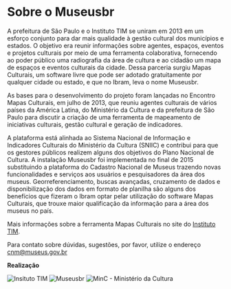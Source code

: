 # Sobre o Museusbr

A prefeitura de São Paulo e o Instituto TIM se uniram em 2013 em um esforço conjunto para dar mais qualidade à gestão cultural dos municípios e estados. O objetivo era reunir informações sobre agentes, espaços, eventos e projetos culturais por meio de uma ferramenta colaborativa, fornecendo ao poder público uma radiografia da área de cultura e ao cidadão um mapa de espaços e eventos culturais da cidade. Dessa parceria surgiu Mapas Culturais, um software livre que pode ser adotado gratuitamente por qualquer cidade ou estado, e que no Ibram, leva o nome Museusbr.

As bases para o desenvolvimento do projeto foram lançadas no Encontro Mapas Culturais, em julho de 2013, que reuniu agentes culturais de vários países da América Latina, do Ministério da Cultura e da prefeitura de São Paulo para discutir a criação de uma ferramenta de mapeamento de iniciativas culturais, gestão cultural e geração de indicadores.

A plataforma está alinhada ao Sistema Nacional de Informação e Indicadores Culturais do Ministério da Cultura (SNIIC) e contribui para que os gestores públicos realizem alguns dos objetivos do Plano Nacional de Cultura. A instalação Museusbr foi implementada no final de 2015 substituindo a plataforma do Cadastro Nacional de Museus trazendo novas funcionalidades e serviços aos usuários e pesquisadores da área dos museus. Georreferenciamento, buscas avançadas, cruzamento de dados e disponibilização dos dados em formato de planilha são alguns dos benefícios que fizeram o Ibram optar pelar utilização do software Mapas Culturais, que trouxe maior qualificação da informação para a área dos museus no país.

Mais informações sobre a ferramenta Mapas Culturais no site do [Instituto TIM](https://institutotim.org.br/project/mapas-culturais/).

Para contato sobre dúvidas, sugestões, por favor, utilize o endereço cnm@museus.gov.br

**Realização**

<img class="sobre-logo-prefeitura alignleft" src="/assets/museus/img/instituto-tim-white.png" alt="Insituto TIM" />
<img class="sobre-logo-prefeitura alignleft" src="/assets/museus/img/logo-site.png" alt="Museusbr" />
<img class="sobre-logo-prefeitura alignleft" src="/assets/bib/img/minc_logo.png" alt="MinC - Ministério da Cultura" />